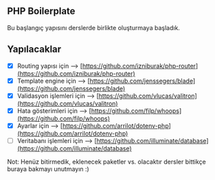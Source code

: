 ## PHP Boilerplate

Bu başlangıç yapısını derslerde birlikte oluşturmaya başladık.

## Yapılacaklar

- [x] Routing yapısı için --> [https://github.com/izniburak/php-router](https://github.com/izniburak/php-router)
- [x] Template engine için --> [https://github.com/jenssegers/blade](https://github.com/jenssegers/blade)
- [x] Validasyon işlemleri için --> [https://github.com/vlucas/valitron](https://github.com/vlucas/valitron)
- [x] Hata gösterimleri için --> [https://github.com/filp/whoops](https://github.com/filp/whoops)
- [x] Ayarlar için --> [https://github.com/arrilot/dotenv-php](https://github.com/arrilot/dotenv-php)
- [ ] Veritabanı işlemleri için --> [https://github.com/illuminate/database](https://github.com/illuminate/database)

Not: Henüz bitirmedik, eklenecek paketler vs. olacaktır dersler bittikçe buraya bakmayı unutmayın :)
